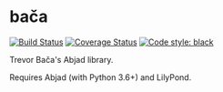 bača
====

[![Build Status](https://travis-ci.org/trevorbaca/baca.svg?branch=master)](https://travis-ci.org/trevorbaca/baca)
[![Coverage Status](https://img.shields.io/coveralls/trevorbaca/baca.svg)](https://coveralls.io/r/trevorbaca/baca)
[![Code style: black](https://img.shields.io/badge/code%20style-black-000000.svg)](https://github.com/ambv/black)


Trevor Bača's Abjad library.

Requires Abjad (with Python 3.6+) and LilyPond.
